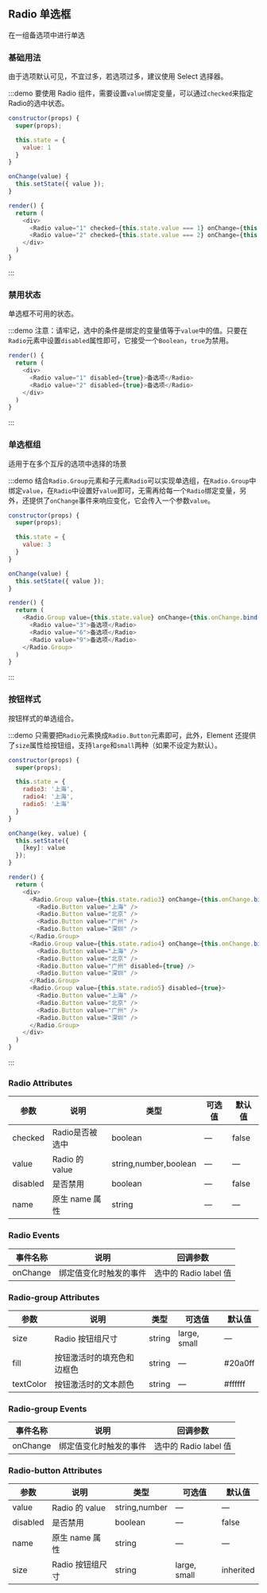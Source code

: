 ## Radio 单选框

在一组备选项中进行单选

### 基础用法

由于选项默认可见，不宜过多，若选项过多，建议使用 Select 选择器。

:::demo 要使用 Radio 组件，需要设置`value`绑定变量，可以通过`checked`来指定Radio的选中状态。

```js
constructor(props) {
  super(props);

  this.state = {
    value: 1
  }
}

onChange(value) {
  this.setState({ value });
}

render() {
  return (
    <div>
      <Radio value="1" checked={this.state.value === 1} onChange={this.onChange.bind(this)}>备选项</Radio>
      <Radio value="2" checked={this.state.value === 2} onChange={this.onChange.bind(this)}>备选项</Radio>
    </div>
  )
}
```
:::

### 禁用状态

单选框不可用的状态。

:::demo 注意：请牢记，选中的条件是绑定的变量值等于`value`中的值。只要在`Radio`元素中设置`disabled`属性即可，它接受一个`Boolean`，`true`为禁用。

```js
render() {
  return (
    <div>
      <Radio value="1" disabled={true}>备选项</Radio>
      <Radio value="2" disabled={true}>备选项</Radio>
    </div>
  )
}
```
:::

### 单选框组

适用于在多个互斥的选项中选择的场景

:::demo 结合`Radio.Group`元素和子元素`Radio`可以实现单选组，在`Radio.Group`中绑定`value`，在`Radio`中设置好`value`即可，无需再给每一个`Radio`绑定变量，另外，还提供了`onChange`事件来响应变化，它会传入一个参数`value`。

```js
constructor(props) {
  super(props);

  this.state = {
    value: 3
  }
}

onChange(value) {
  this.setState({ value });
}

render() {
  return (
    <Radio.Group value={this.state.value} onChange={this.onChange.bind(this)}>
      <Radio value="3">备选项</Radio>
      <Radio value="6">备选项</Radio>
      <Radio value="9">备选项</Radio>
    </Radio.Group>
  )
}
```
:::

### 按钮样式

按钮样式的单选组合。

:::demo 只需要把`Radio`元素换成`Radio.Button`元素即可，此外，Element 还提供了`size`属性给按钮组，支持`large`和`small`两种（如果不设定为默认）。

```js
constructor(props) {
  super(props);

  this.state = {
    radio3: '上海',
    radio4: '上海',
    radio5: '上海'
  }
}

onChange(key, value) {
  this.setState({
    [key]: value
  });
}

render() {
  return (
    <div>
      <Radio.Group value={this.state.radio3} onChange={this.onChange.bind(this, 'radio3')}>
        <Radio.Button value="上海" />
        <Radio.Button value="北京" />
        <Radio.Button value="广州" />
        <Radio.Button value="深圳" />
      </Radio.Group>
      <Radio.Group value={this.state.radio4} onChange={this.onChange.bind(this, 'radio4')}>
        <Radio.Button value="上海" />
        <Radio.Button value="北京" />
        <Radio.Button value="广州" disabled={true} />
        <Radio.Button value="深圳" />
      </Radio.Group>
      <Radio.Group value={this.state.radio5} disabled={true}>
        <Radio.Button value="上海" />
        <Radio.Button value="北京" />
        <Radio.Button value="广州" />
        <Radio.Button value="深圳" />
      </Radio.Group>
    </div>
  )
}
```
:::

### Radio Attributes
| 参数      | 说明    | 类型      | 可选值       | 默认值   |
|---------- |-------- |---------- |-------------  |-------- |
| checked     | Radio是否被选中   | boolean    |       —        |      false   |
| value     | Radio 的 value   | string,number,boolean    |       —        |      —   |
| disabled  | 是否禁用    | boolean   | — | false   |
| name | 原生 name 属性 | string    |      —         |     —    |

### Radio Events
| 事件名称 | 说明 | 回调参数 |
|---------- |-------- |---------- |
| onChange  | 绑定值变化时触发的事件 |  选中的 Radio label 值

### Radio-group Attributes
| 参数      | 说明    | 类型      | 可选值       | 默认值   |
|---------- |-------- |---------- |-------------  |-------- |
| size     | Radio 按钮组尺寸   | string  | large, small  |    —     |
| fill  | 按钮激活时的填充色和边框色    | string   | — | #20a0ff   |
| textColor  | 按钮激活时的文本颜色    | string   | — | #ffffff   |

### Radio-group Events
| 事件名称 | 说明 | 回调参数 |
|---------- |-------- |---------- |
| onChange  | 绑定值变化时触发的事件 |  选中的 Radio label 值  |

### Radio-button Attributes
| 参数      | 说明    | 类型      | 可选值       | 默认值   |
|---------- |-------- |---------- |-------------  |-------- |
| value     | Radio 的 value  | string,number  |        —       |     —    |
| disabled  | 是否禁用    | boolean   | — | false   |
| name      | 原生 name 属性 | string    |  —   |  —  |
| size      | Radio 按钮组尺寸   | string  | large, small | inherited |

